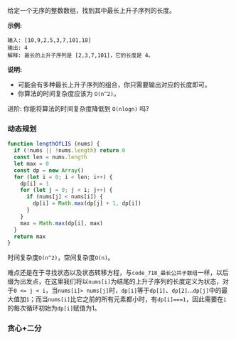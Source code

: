 给定一个无序的整数数组，找到其中最长上升子序列的长度。

**示例:**
```
输入: [10,9,2,5,3,7,101,18]
输出: 4 
解释: 最长的上升子序列是 [2,3,7,101]，它的长度是 4。
```

**说明:**
- 可能会有多种最长上升子序列的组合，你只需要输出对应的长度即可。
- 你算法的时间复杂度应该为 `O(n^2)`。

进阶: 你能将算法的时间复杂度降低到 `O(nlogn)` 吗?

### 动态规划
```js
function lengthOfLIS (nums) {
  if (!nums || !nums.length) return 0
  const len = nums.length
  let max = 0
  const dp = new Array()
  for (let i = 0; i < len; i++) {
    dp[i] = 1
    for (let j = 0; j < i; j++) {
      if (nums[j] < nums[i]) {
        dp[i] = Math.max(dp[j] + 1, dp[i])
      }
    }
    max = Math.max(dp[i], max)
  }
  return max
}
```

时间复杂度`O(n^2)`，空间复杂度`O(n)`。

难点还是在于寻找状态以及状态转移方程，与`code_718_最长公共子数组`一样，以后缀为出发点，在这里我们将以`nums[i]`为结尾的上升子序列的长度定义为状态，对于`0 <= j < i`，当`nums[i]> nums[j]`时，`dp[i]`等于`dp[1]`、`dp[2]`...`dp[j]`中的最大值加`1`；而当`nums[i]`比它之前的所有元素都小时，有`dp[i]===1`，因此需要在`i`的每次循环初始为`dp[i]`赋值为1。

### 贪心+二分
